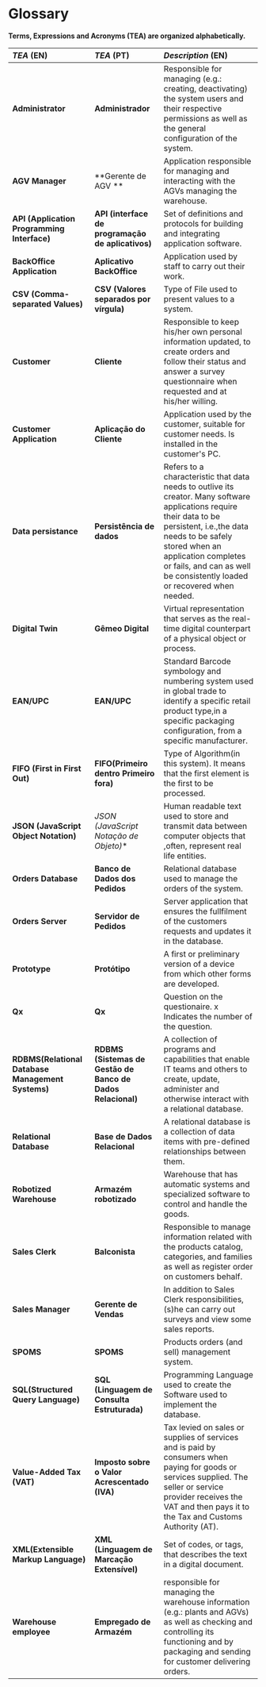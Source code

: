 # Glossary

**Terms, Expressions and Acronyms (TEA) are organized alphabetically.**

| **_TEA_** (EN)  | **_TEA_** (PT) | **_Description_** (EN)|                                       
|:----------------|:---------------|:------------|
| **Administrator** | **Administrador** | Responsible for managing (e.g.: creating, deactivating) the system users and their respective permissions as well as the general configuration of the system. |
| **AGV Manager** | **Gerente de AGV ** | Application responsible for managing and interacting with the AGVs managing the warehouse. |
| **API (Application Programming Interface)** | **API (interface de programação de aplicativos)** | Set of definitions and protocols for building and integrating application software.  |
| **BackOffice Application** | **Aplicativo BackOffice** | Application used by staff to carry out their work. |
| **CSV (Comma-separated Values)** | **CSV (Valores separados por vírgula)** | Type of File used to present values to a system. |
| **Customer** | **Cliente** | Responsible to keep his/her own personal information updated, to create orders and follow their status and answer a survey questionnaire when requested and at his/her willing. |
| **Customer Application** | **Aplicação do Cliente** | Application used by the customer, suitable for customer needs. Is installed in the customer's PC. |
| **Data persistance** | **Persistência de dados** | Refers to a characteristic that data needs to outlive its creator. Many software applications require their data to be persistent, i.e.,the data needs to be safely stored when an application completes or fails, and can as well be consistently loaded or recovered when needed. |
| **Digital Twin** | **Gêmeo Digital** | Virtual representation that serves as the real-time digital counterpart of a physical object or process. |
| **EAN/UPC** | **EAN/UPC** | Standard Barcode symbology and numbering system used in global trade to identify a specific retail product type,in a specific packaging configuration, from a specific manufacturer. |
| **FIFO  (First in First Out)** | **FIFO(Primeiro dentro Primeiro fora)** | Type of Algorithm(in this system). It means that the first element is the first to be processed. |
| **JSON (JavaScript Object Notation)** | *JSON (JavaScript Notação de Objeto)** | Human readable text used to store and transmit data between computer objects that ,often, represent real life entities. |
| **Orders Database** | **Banco de Dados dos Pedidos** | Relational database used to manage the orders of the system. |
| **Orders Server** | **Servidor de Pedidos** | Server application that ensures the fullfilment of the customers requests and updates it in the database. |
| **Prototype** | **Protótipo** | A first or preliminary version of a device from which other forms are developed. |
| **Qx** | **Qx** | Question on the questionaire. x Indicates the number of the question. |
| **RDBMS(Relational Database Management Systems)** | ****RDBMS (Sistemas de Gestão de Banco de Dados Relacional)**** | A collection of programs and capabilities that enable IT teams and others to create, update, administer and otherwise interact with a relational database. |
| **Relational Database** | **Base de Dados Relacional** | A relational database is a collection of data items with pre-defined relationships between them. |
| **Robotized Warehouse** | **Armazém robotizado** | Warehouse that has automatic systems and specialized software to control and handle the goods. |
| **Sales Clerk** | **Balconista** | Responsible to manage information related with the products catalog, categories, and families as well as register order on customers behalf. |
| **Sales Manager** | **Gerente de Vendas** | In addition to Sales Clerk responsibilities, (s)he can carry out surveys and view some sales reports. |
| **SPOMS** | **SPOMS** | Products orders (and sell) management system. |
| **SQL(Structured Query Language)** | **SQL (Linguagem de Consulta Estruturada)** | Programming Language used to create the Software used to implement the database. |
| **Value-Added Tax (VAT)** | **Imposto sobre o Valor Acrescentado (IVA)** | Tax levied on sales or supplies of services and is paid by consumers when paying for goods or services supplied. The seller or service provider receives the VAT and then pays it to the Tax and Customs Authority (AT). |
| **XML(Extensible Markup Language)** | **XML (Linguagem de Marcação Extensível)** | Set of codes, or tags, that describes the text in a digital document. |
| **Warehouse employee** | **Empregado de Armazém** | responsible for managing the warehouse information (e.g.: plants and AGVs) as well as checking and controlling its functioning and by packaging and sending for customer delivering orders. |
